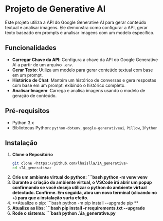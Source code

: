 # Projeto de Generative AI

Este projeto utiliza a API do Google Generative AI para gerar conteúdo textual e analisar imagens. Ele demonstra como configurar a API, gerar texto baseado em prompts e analisar imagens com um modelo específico.

## Funcionalidades

- **Carregar Chave da API**: Configura a chave da API do Google Generative AI a partir de um arquivo `.env`.
- **Gerar Texto**: Utiliza um modelo para gerar conteúdo textual com base em um prompt.
- **Histórico de Chat**: Mantém um histórico de conversas e gera respostas com base em um prompt, exibindo o histórico completo.
- **Analisar Imagem**: Carrega e analisa imagens usando o modelo de geração de conteúdo.

## Pré-requisitos

- Python 3.x
- Bibliotecas Python: `python-dotenv`, `google-generativeai`, `Pillow`, `IPython`

## Instalação

1. **Clone o Repositório**
   ```bash
   git clone <https://github.com/lhaislla/IA_generativa>
   cd <IA_generativa>
2. **Crie um ambiente virtual do python: ```bash python -m venv venv**
3. **Durante a criação do ambiente virtual, o VSCode irá abrir um popup confirmando se você deseja utilizar o python do ambiente virtual detectado. Confirme. Em seguida, abra um novo terminal (clicando no +) para que a instalação surta efeito.**
4. **Atualize o pip: ```bash python -m pip install --upgrade pip **
5. **Atualize as libs: ```bash pip install -r requirements.txt --upgrade**
6. **Rode o sistema: ```bash python .\ia_generative.py**
